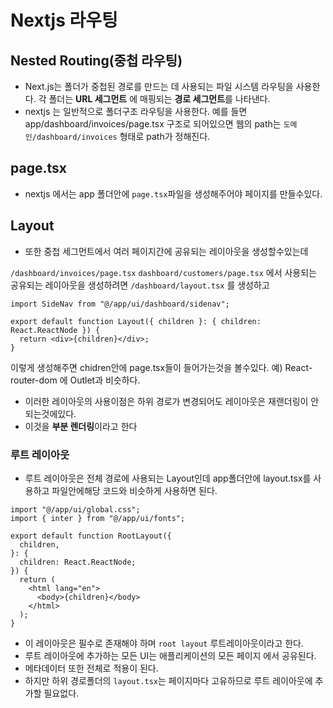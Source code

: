 # Nextjs 라우팅

## Nested Routing(중첩 라우팅)

- Next.js는 폴더가 중첩된 경로를 만드는 데 사용되는 파일 시스템 라우팅을 사용한다. 각 폴더는 **URL 세그먼트** 에 매핑되는 **경로 세그먼트**를 나타낸다.
- nextjs 는 일반적으로 폴더구조 라우팅을 사용한다. 예를 들면 app/dashboard/invoices/page.tsx 구조로 되어있으면
  웹의 path는 `도메인/dashboard/invoices` 형태로 path가 정해진다.

## page.tsx

- nextjs 에서는 app 폴더안에 `page.tsx`파일을 생성해주어야 페이지를 만들수있다.

## Layout

- 또한 중첩 세그먼트에서 여러 페이지간에 공유되는 레이아웃을 생성할수있는데

`/dashboard/invoices/page.tsx` `dashboard/customers/page.tsx` 에서 사용되는 공유되는 레이아웃을 생성하려면
`/dashboard/layout.tsx` 를 생성하고

```tsx
import SideNav from "@/app/ui/dashboard/sidenav";

export default function Layout({ children }: { children: React.ReactNode }) {
  return <div>{children}</div>;
}
```

이렇게 생성해주면 chidren안에 page.tsx들이 들어가는것을 볼수있다.
예) React-router-dom 에 Outlet과 비슷하다.

- 이러한 레이아웃의 사용이점은 하위 경로가 변경되어도 레이아웃은 재랜더링이 안되는것에있다.
- 이것을 **부분 렌더링**이라고 한다

### 루트 레이아웃

- 루트 레이아웃은 전체 경로에 사용되는 Layout인데 app폴더안에 layout.tsx를 사용하고 파일안에해당 코드와 비슷하게 사용하면 된다.

```tsx
import "@/app/ui/global.css";
import { inter } from "@/app/ui/fonts";

export default function RootLayout({
  children,
}: {
  children: React.ReactNode;
}) {
  return (
    <html lang="en">
      <body>{children}</body>
    </html>
  );
}
```

- 이 레이아웃은 필수로 존재해야 하며 `root layout` 루트레이아웃이라고 한다.
- 루트 레이아웃에 추가하는 모든 UI는 애플리케이션의 모든 페이지 에서 공유된다.
- 메타데이터 또한 전체로 적용이 된다.
- 하지만 하위 경로폴더의 `layout.tsx`는 페이지마다 고유하므로 루트 레이아웃에 추가할 필요없다.

